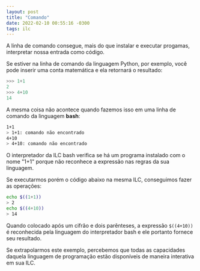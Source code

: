 ```yaml
---
layout: post
title: "Comando"
date: 2022-02-10 00:55:16 -0300
tags: ilc
---
```


A linha de comando consegue, mais do que instalar e executar progamas, interpretar nossa entrada como código.

Se estiver na linha de comando da linguagem Python, por exemplo, você pode inserir uma conta matemática e ela retornará o resultado:

```python
>>> 1+1
2
>>> 4+10
14
```
A mesma coisa não acontece quando fazemos isso em uma linha de comando da linguagem **bash**:

```bash
1+1
> 1+1: comando não encontrado
4+10
> 4+10: comando não encontrado
```

O interpretador da ILC bash verifica se há um programa instalado com o nome "1+1" porque não reconhece a expressão nas regras da sua linguagem.

Se executarmos porém o código abaixo na mesma ILC, conseguimos fazer as operações:

```bash
echo $((1+1))
> 2
echo $((4+10))
> 14
```

Quando colocado após um cifrão e dois parênteses, a expressão `$((4+10))` é reconhecida pela linguagem do interpretador bash e ele portanto fornece seu resultado.

Se extrapolarmos este exemplo, percebemos que todas as capacidades daquela linguagem de programação estão disponíveis de maneira interativa em sua ILC.

